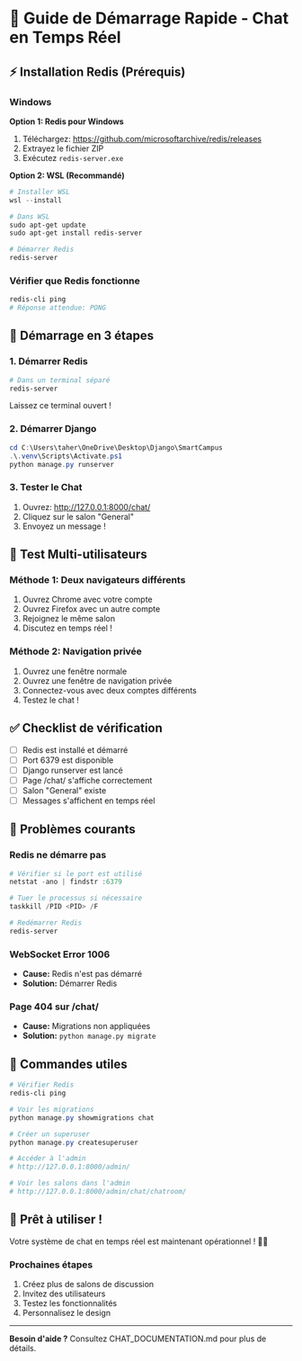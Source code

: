 # 🚀 Guide de Démarrage Rapide - Chat en Temps Réel

## ⚡ Installation Redis (Prérequis)

### Windows

**Option 1: Redis pour Windows**
1. Téléchargez: https://github.com/microsoftarchive/redis/releases
2. Extrayez le fichier ZIP
3. Exécutez `redis-server.exe`

**Option 2: WSL (Recommandé)**
```powershell
# Installer WSL
wsl --install

# Dans WSL
sudo apt-get update
sudo apt-get install redis-server

# Démarrer Redis
redis-server
```

### Vérifier que Redis fonctionne
```powershell
redis-cli ping
# Réponse attendue: PONG
```

## 🎯 Démarrage en 3 étapes

### 1. Démarrer Redis
```powershell
# Dans un terminal séparé
redis-server
```

Laissez ce terminal ouvert !

### 2. Démarrer Django
```powershell
cd C:\Users\taher\OneDrive\Desktop\Django\SmartCampus
.\.venv\Scripts\Activate.ps1
python manage.py runserver
```

### 3. Tester le Chat
1. Ouvrez: http://127.0.0.1:8000/chat/
2. Cliquez sur le salon "General"
3. Envoyez un message !

## 🧪 Test Multi-utilisateurs

### Méthode 1: Deux navigateurs différents
1. Ouvrez Chrome avec votre compte
2. Ouvrez Firefox avec un autre compte
3. Rejoignez le même salon
4. Discutez en temps réel !

### Méthode 2: Navigation privée
1. Ouvrez une fenêtre normale
2. Ouvrez une fenêtre de navigation privée
3. Connectez-vous avec deux comptes différents
4. Testez le chat !

## ✅ Checklist de vérification

- [ ] Redis est installé et démarré
- [ ] Port 6379 est disponible
- [ ] Django runserver est lancé
- [ ] Page /chat/ s'affiche correctement
- [ ] Salon "General" existe
- [ ] Messages s'affichent en temps réel

## 🐛 Problèmes courants

### Redis ne démarre pas
```powershell
# Vérifier si le port est utilisé
netstat -ano | findstr :6379

# Tuer le processus si nécessaire
taskkill /PID <PID> /F

# Redémarrer Redis
redis-server
```

### WebSocket Error 1006
- **Cause:** Redis n'est pas démarré
- **Solution:** Démarrer Redis

### Page 404 sur /chat/
- **Cause:** Migrations non appliquées
- **Solution:** `python manage.py migrate`

## 📝 Commandes utiles

```powershell
# Vérifier Redis
redis-cli ping

# Voir les migrations
python manage.py showmigrations chat

# Créer un superuser
python manage.py createsuperuser

# Accéder à l'admin
# http://127.0.0.1:8000/admin/

# Voir les salons dans l'admin
# http://127.0.0.1:8000/admin/chat/chatroom/
```

## 🎉 Prêt à utiliser !

Votre système de chat en temps réel est maintenant opérationnel ! 🚀💬

### Prochaines étapes
1. Créez plus de salons de discussion
2. Invitez des utilisateurs
3. Testez les fonctionnalités
4. Personnalisez le design

---

**Besoin d'aide ?** Consultez CHAT_DOCUMENTATION.md pour plus de détails.
